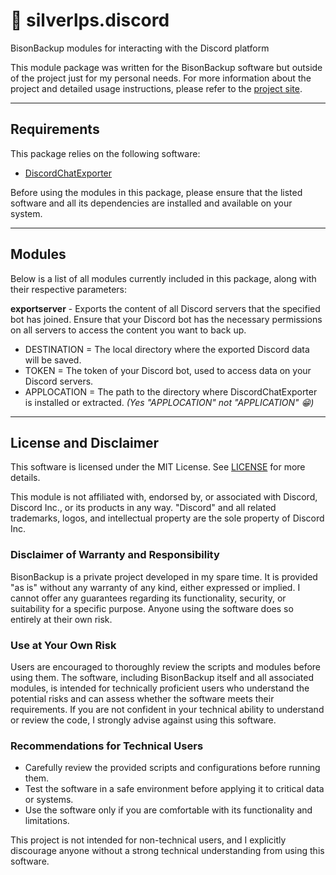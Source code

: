 # 💬 silverlps.discord
BisonBackup modules for interacting with the Discord platform

This module package was written for the BisonBackup software but outside of the project just for my personal needs. For more information about the project and detailed usage instructions, please refer to the [project site](https://github.com/SilverLPs/BisonBackup).

---

## Requirements
This package relies on the following software:
- [DiscordChatExporter](https://github.com/Tyrrrz/DiscordChatExporter)

Before using the modules in this package, please ensure that the listed software and all its dependencies are installed and available on your system.

---

## Modules
Below is a list of all modules currently included in this package, along with their respective parameters:

**exportserver** - Exports the content of all Discord servers that the specified bot has joined. Ensure that your Discord bot has the necessary permissions on all servers to access the content you want to back up.
- DESTINATION = The local directory where the exported Discord data will be saved.
- TOKEN = The token of your Discord bot, used to access data on your Discord servers.
- APPLOCATION = The path to the directory where DiscordChatExporter is installed or extracted. *(Yes "APPLOCATION" not "APPLICATION" 😁)*

---

## License and Disclaimer

This software is licensed under the MIT License. See [LICENSE](LICENSE) for more details.

This module is not affiliated with, endorsed by, or associated with Discord, Discord Inc., or its products in any way. "Discord" and all related trademarks, logos, and intellectual property are the sole property of Discord Inc.

### Disclaimer of Warranty and Responsibility

BisonBackup is a private project developed in my spare time. It is provided "as is" without any warranty of any kind, either expressed or implied. I cannot offer any guarantees regarding its functionality, security, or suitability for a specific purpose. Anyone using the software does so entirely at their own risk.

### Use at Your Own Risk

Users are encouraged to thoroughly review the scripts and modules before using them. The software, including BisonBackup itself and all associated modules, is intended for technically proficient users who understand the potential risks and can assess whether the software meets their requirements. If you are not confident in your technical ability to understand or review the code, I strongly advise against using this software.

### Recommendations for Technical Users

- Carefully review the provided scripts and configurations before running them.
- Test the software in a safe environment before applying it to critical data or systems. 
- Use the software only if you are comfortable with its functionality and limitations.

This project is not intended for non-technical users, and I explicitly discourage anyone without a strong technical understanding from using this software.
